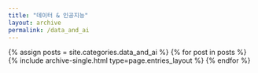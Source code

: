 ```yaml
---
title: "데이터 & 인공지능"
layout: archive
permalink: /data_and_ai
---
```



{% assign posts = site.categories.data_and_ai %}
{% for post in posts %} {% include archive-single.html type=page.entries_layout %} {% endfor %}